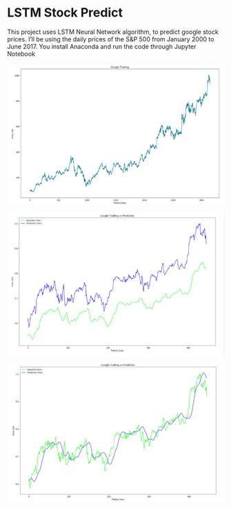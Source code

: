 # LSTM Stock Predict
This project uses LSTM Neural Network algorithm, to predict google stock prices. I’ll be using the daily prices of the S&P 500 from January 2000 to June 2017. You install Anaconda and run the code through Jupyter Notebook

![full](/done.png)

![full](/done1.png)

![full](/done2.png)

